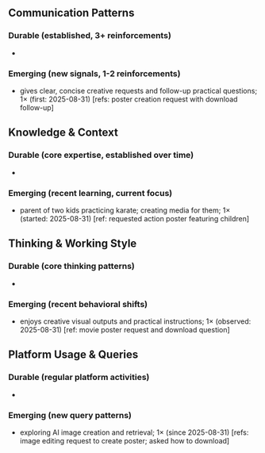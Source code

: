 ## Communication Patterns
### Durable (established, 3+ reinforcements)
- 

### Emerging (new signals, 1-2 reinforcements)
- gives clear, concise creative requests and follow-up practical questions; 1× (first: 2025-08-31) [refs: poster creation request with download follow-up]

## Knowledge & Context
### Durable (core expertise, established over time)
- 

### Emerging (recent learning, current focus)
- parent of two kids practicing karate; creating media for them; 1× (started: 2025-08-31) [ref: requested action poster featuring children]

## Thinking & Working Style
### Durable (core thinking patterns)
- 

### Emerging (recent behavioral shifts)
- enjoys creative visual outputs and practical instructions; 1× (observed: 2025-08-31) [ref: movie poster request and download question]

## Platform Usage & Queries
### Durable (regular platform activities)
- 

### Emerging (new query patterns)
- exploring AI image creation and retrieval; 1× (since 2025-08-31) [refs: image editing request to create poster; asked how to download]